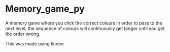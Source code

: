 # Memory_game_py

A memory game where you click the correct colours in order to pass to the next level, the sequence of colours will continuously get longer until you get the order wrong.

This was made using tkinter
